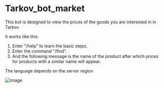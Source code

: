 # Tarkov_bot_market
This bot is designed to view the prices of the goods you are interested in in Tarkov.

It works like this:
1.  Enter "/help" to learn the basic steps.
2.  Enter the command "/find".
3.  And the following message is the name of the product after which prices for products with a similar name will appear.

The language depends on the server region

![image](https://user-images.githubusercontent.com/96073980/180137940-e0b7fa4c-51f3-4c92-9a9c-1e6483f05dba.png)
